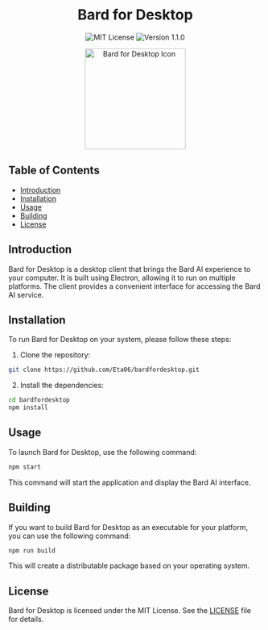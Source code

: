 <h1 align="center">Bard for Desktop</h1>

<p align="center">
  <img src="https://img.shields.io/github/license/Eta06/bardfordesktop" alt="MIT License">
  <img src="https://img.shields.io/badge/version-1.1.0-blue" alt="Version 1.1.0">
</p>

<p align="center">
  <img src="https://github.com/Eta06/bardfordesktop/blob/main/icon.png" alt="Bard for Desktop Icon" width="200">
</p>

## Table of Contents
- [Introduction](#introduction)
- [Installation](#installation)
- [Usage](#usage)
- [Building](#building)
- [License](#license)

## Introduction
Bard for Desktop is a desktop client that brings the Bard AI experience to your computer. It is built using Electron, allowing it to run on multiple platforms. The client provides a convenient interface for accessing the Bard AI service.

## Installation
To run Bard for Desktop on your system, please follow these steps:

1. Clone the repository:

```bash
git clone https://github.com/Eta06/bardfordesktop.git
```

2. Install the dependencies:
```bash
cd bardfordesktop
npm install
```

## Usage
To launch Bard for Desktop, use the following command:
```bash
npm start
```

This command will start the application and display the Bard AI interface.

## Building
If you want to build Bard for Desktop as an executable for your platform, you can use the following command:
```bash
npm run build
```

This will create a distributable package based on your operating system.

## License
Bard for Desktop is licensed under the MIT License. See the [LICENSE](LICENSE) file for details.


